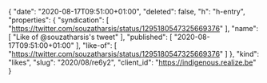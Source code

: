 {
  "date": "2020-08-17T09:51:00+01:00",
  "deleted": false,
  "h": "h-entry",
  "properties": {
    "syndication": [
      "https://twitter.com/souzatharsis/status/1295180547325669376"
    ],
    "name": [
      "Like of @souzatharsis's tweet"
    ],
    "published": [
      "2020-08-17T09:51:00+01:00"
    ],
    "like-of": [
      "https://twitter.com/souzatharsis/status/1295180547325669376"
    ]
  },
  "kind": "likes",
  "slug": "2020/08/re6y2",
  "client_id": "https://indigenous.realize.be"
}
